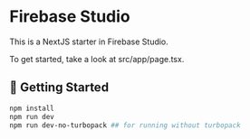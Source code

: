 # Firebase Studio

This is a NextJS starter in Firebase Studio.

To get started, take a look at src/app/page.tsx.

## 🚀 Getting Started

```bash
npm install
npm run dev
npm run dev-no-turbopack ## for running without turbopack